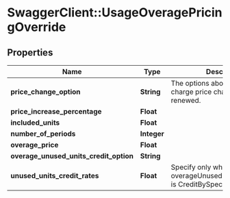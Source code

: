 # SwaggerClient::UsageOveragePricingOverride

## Properties
Name | Type | Description | Notes
------------ | ------------- | ------------- | -------------
**price_change_option** | **String** | The options about how the charge price changes when renewed. | [optional] 
**price_increase_percentage** | **Float** |  | [optional] 
**included_units** | **Float** |  | [optional] 
**number_of_periods** | **Integer** |  | [optional] 
**overage_price** | **Float** |  | [optional] 
**overage_unused_units_credit_option** | **String** |  | [optional] 
**unused_units_credit_rates** | **Float** | Specify only when the overageUnusedUnitsCreditOption is CreditBySpecificRate. | [optional] 


